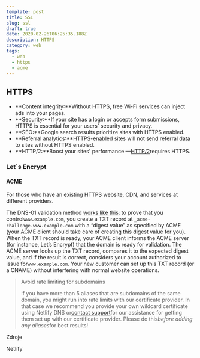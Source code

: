 ```yaml
---
template: post
title: SSL
slug: ssl
draft: true
date: 2020-02-26T06:25:35.188Z
description: HTTPS
category: web
tags:
  - web 
  - https 
  - acme
---
```

## HTTPS

* **Content integrity:**Without HTTPS, free Wi-Fi services can inject ads into your pages.
* **Security:**If your site has a login or accepts form submissions, HTTPS is essential for your users' security and privacy.
* **SEO:**Google search results prioritize sites with HTTPS enabled.
* **Referral analytics:**HTTPS-enabled sites will not send referral data to sites without HTTPS enabled.
* **HTTP/2:**Boost your sites' performance —[HTTP/2](https://docs.netlify.com/domains-https/https-ssl/#http-2)requires HTTPS.

### Let`s Encrypt

#### ACME

For those who have an existing HTTPS website, CDN, and services at different providers.

The DNS-01 validation method [works like this](https://letsencrypt.org/docs/challenge-types/#dns-01-challenge): to prove that you control`www.example.com`, you create a TXT record at `_acme-challenge.www.example.com` with a “digest value” as specified by ACME (your ACME client should take care of creating this digest value for you). When the TXT record is ready, your ACME client informs the ACME server (for instance, Let’s Encrypt) that the domain is ready for validation. The ACME server looks up the TXT record, compares it to the expected digest value, and if the result is correct, considers your account authorized to issue for`www.example.com`. Your new customer can set up this TXT record (or a CNAME) without interfering with normal website operations.

> Avoid rate limiting for subdomains
>
> If you have more than 5 aliases that are subdomains of the same domain, you might run into rate limits with our certificate provider. In that case we recommend you provide your own wildcard certificate using Netlify DNS or[contact support](https://www.netlify.com/support)for our assistance for getting them set up with our certificate provider. Please do this*before adding any aliases*for best results!



Zdroje

Netlify
